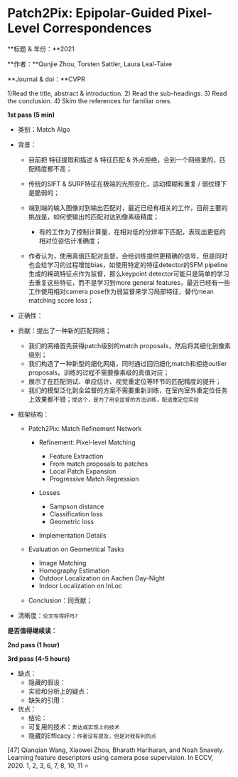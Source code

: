 # Patch2Pix: Epipolar-Guided Pixel-Level Correspondences

**标题 & 年份：**2021

**作者：**Qunjie Zhou, Torsten Sattler, Laura Leal-Taixe

**Journal & doi：**CVPR

1)Read the title, abstract & introduction. 2) Read the sub-headings. 3) Read the conclusion. 4) Skim the references for familiar ones.

**1st pass (5 min)**

- 类别：Match Algo

- 背景：

  - 目前把 特征提取和描述 & 特征匹配 & 外点拒绝，合到一个网络里的，匹配精度都不高；
  - 传统的SIFT & SURF特征在极端的光照变化，运动模糊和重复 / 弱纹理下是脆弱的；
  - 端到端的输入图像对到输出匹配对，最近已经有相关的工作，目前主要的挑战是，如何使输出的匹配对达到像素级精度；
    - 有的工作为了控制计算量，在相对低的分辨率下匹配，表现出更低的相对位姿估计准确度；

  - 作者认为，使用真值匹配对监督，会给训练提供更精确的信号，但是同时也会给学习的过程增加bias，如使用特定的特征detector的SFM pipeline生成的稀疏特征点作为监督，那么keypoint detector可能只是简单的学习去重复这些特征，而不是学习到more general features，最近已经有一些工作使用相对camera pose作为弱监督来学习局部特征，替代mean matching score loss；

- 正确性：

- 贡献：提出了一种新的匹配网络；

  - 我们的网络首先获得patch级别的match proposals，然后将其细化到像素级别；
  - 我们构造了一种新型的细化网络，同时通过回归细化match和拒绝outlier proposals，训练的过程不需要像素级的真值对应；
  - 展示了在匹配测试、单应估计、视觉重定位等环节的匹配精度的提升；
  - 我们的模型泛化到全监督的方案不需要重新训练，在室内室外重定位任务上效果都不错；`提这个，是为了用全监督的方法训练，配适重定位实验`

- 框架结构：

  - Patch2Pix: Match Refinement Network

    - Refinement: Pixel-level Matching
      - Feature Extraction
      - From match proposals to patches
      - Local Patch Expansion
      - Progressive Match Regression

    - Losses
      - Sampson distance
      - Classification loss
      - Geometric loss


    - Implementation Details

  - Evaluation on Geometrical Tasks

    -  Image Matching
    - Homography Estimation
    - Outdoor Localization on Aachen Day-Night
    - Indoor Localization on InLoc

  - Conclusion：同贡献；

- 清晰度：`论文写得好吗?`

**是否值得继续读：**

**2nd pass (1 hour)**



**3rd pass (4-5 hours)**

- 缺点：
  - 隐藏的假设：
  - 实验和分析上的疑点：
  - 缺失的引用：
- 优点：
  - 结论：
  - 可复用的技术：`表达或实现上的技术`
  - 隐藏的Efficacy：`作者没有提及，但是对我有利的点`



[47] Qianqian Wang, Xiaowei Zhou, Bharath Hariharan, and Noah Snavely. Learning feature descriptors using camera pose supervision. In ECCV, 2020. 1, 2, 3, 6, 7, 8, 10, 11 :star: